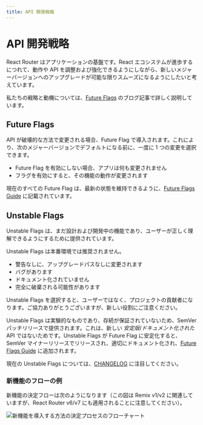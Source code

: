 ```yaml
---
title: API 開発戦略
---
```


# API 開発戦略

React Router はアプリケーションの基盤です。React エコシステムが進歩するにつれて、動作や API を調整および強化できるようにしながら、新しいメジャーバージョンへのアップグレードが可能な限りスムーズになるようにしたいと考えています。

私たちの戦略と動機については、[Future Flags][future-flags-blog-post] のブログ記事で詳しく説明しています。

## Future Flags

API が破壊的な方法で変更される場合、Future Flag で導入されます。これにより、次のメジャーバージョンでデフォルトになる前に、一度に 1 つの変更を選択できます。

- Future Flag を有効にしない場合、アプリは何も変更されません
- フラグを有効にすると、その機能の動作が変更されます

現在のすべての Future Flag は、最新の状態を維持できるように、[Future Flags Guide](../upgrading/future) に記載されています。

## Unstable Flags

Unstable Flags は、まだ設計および開発中の機能であり、ユーザーが正しく理解できるようにするために提供されています。

Unstable Flags は本番環境では推奨されません。

- 警告なしに、アップグレードパスなしに変更されます
- バグがあります
- ドキュメント化されていません
- 完全に破棄される可能性があります

Unstable Flags を選択すると、ユーザーではなく、プロジェクトの貢献者になります。ご協力ありがとうございますが、新しい役割にご注意ください。

Unstable Flags は実験的なものであり、存続が保証されていないため、SemVer パッチリリースで提供されます。これは、新しい _安定版_/_ドキュメント化された_ API ではないためです。Unstable Flags が Future Flag に安定化すると、SemVer マイナーリリースでリリースされ、適切にドキュメント化され、[Future Flags Guide](../upgrading/future) に追加されます。

現在の Unstable Flags については、[CHANGELOG](../start/changelog) に注目してください。

### 新機能のフローの例

新機能の決定フローは次のようになります（この図は Remix v1/v2 に関連していますが、React Router v6/v7 にも適用されることに注意してください）。

![新機能を導入する方法の決定プロセスのフローチャート][feature-flowchart]

[future-flags-blog-post]: https://remix.run/blog/future-flags
[feature-flowchart]: https://remix.run/docs-images/feature-flowchart.png
[picking-a-router]: ../routers/picking-a-router

